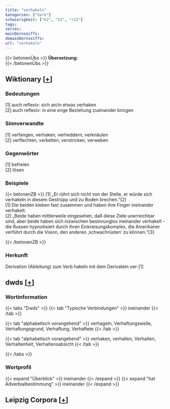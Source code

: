 ```yaml
---
title: "verhakeln"
kategorien: ["Verb"]
schwierigkeit: ["k2", "h2", "r22"]
tags:
series:
mainDornseiffs:
domainDornseiffs:
url: "verhakeln"
---
```


{{< betonenÜbs >}}
**Übersetzung:**  
{{< /betonenÜbs >}}

## Wiktionary [[+](https://de.wiktionary.org/wiki/verhakeln)]

### Bedeutungen
[1] auch reflexiv: sich an/in etwas verhaken  
[2] auch reflexiv: in eine enge Beziehung zueinander bringen  

### Sinnverwandte
[1] verfangen, verhaken, verheddern, verknäulen  
[2] verflechten, verketten, verstricken, verweben  

### Gegenwörter
[1] befreien  
[2] lösen  

### Beispiele
{{< betonenZB >}}
[1] „Er rührt sich nicht von der Stelle, er würde sich verhakeln in diesem Gestrüpp und zu Boden brechen.“[2]  
[1] Die beiden kleben fast zusammen und haben ihre Finger ineinander verhakelt.  
[2] „Beide haben mittlerweile eingesehen, daß diese Ziele unerreichbar sind, aber beide haben sich inzwischen besinnunglos ineinander verhakelt - die Russen hypnotisiert durch ihren Einkreisungskomplex, die Amerikaner verführt durch die Vision, den anderen ‚schwachrüsten‘ zu können.“[3]  

{{< /betonenZB >}}
### Herkunft
Derivation (Ableitung) zum Verb hakeln mit dem Derivatem ver-[1]  



## dwds [[+](https://www.dwds.de/wb/verhakeln)]

### Wortinformation
{{< tabs "Dwds" >}}
{{< tab "Typische Verbindungen" >}}
ineinander
{{< /tab >}}

{{< tab "alphabetisch vorangehend" >}}
verhageln, Verhaftungswelle, Verhaftungsgrund, Verhaftung, Verhaftete
{{< /tab >}}

{{< tab "alphabetisch vorangehend" >}}
verhaken, verhallen, Verhalten, Verhaltenheit, Verhaltensabsicht
{{< /tab >}}

{{< /tabs >}}

### Wortprofil
{{< expand "Überblick" >}} ineinander {{< /expand >}}
{{< expand "hat Adverbialbestimmung" >}} ineinander {{< /expand >}}

## Leipzig Corpora [[+](https://corpora.uni-leipzig.de/en/res?word=verhakeln&corpusId=deu_newscrawl-public_2018)]

